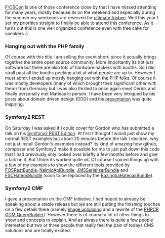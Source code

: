 [FrOSCon](http://www.froscon.de) is one of those conference close by that I have missed attending for many years, mostly because its on the weekend and especially during the summer my weekends are reserved for [ultimate frisbee](http://en.wikipedia.org/wiki/Ultimate_(sport)). Well this year I set my priorities straight to finally be able to attend this conference. As it turns out this is one well organized conference even with free cake for speakers :)
### Hanging out with the PHP family
Of course with this title I am selling the event short, since it actually brings together the entire open source community. More importantly its not just software but there are also lots of hardware hackers with booths. So I did stroll past all the booths peeking a bit at what people are up to. However I must admit I ended up mostly hanging out with the PHP folks. Of course it was mostly developers (many of which brought their significant other with them) from Germany but I was also thrilled to once again meet Derick and finally personally met Mathias in person. I have been very intrigued by his posts about domain driven design (DDD) and his [presentation](http://froscon.phpugdo.de/program.html) was quite inspiring.
### Symfony2 REST
On Saturday I was asked if I could cover for Gordon who has submitted a talk on his [Symfony2 REST Edition](https://github.com/gimler/symfony-rest-edition). At first I thought I would just show my normal REST examples but about 20 minutes before the talk I decided, why not just install Gordon's examples instead? Its kind of amazing how github, composer and Symfony2 make it possible for me to just pull down this code that I had previously only looked over briefly a few months before and give a talk on it. But I think its worked quite ok. Of course I spiced things up with a few of my examples to show the different tools provided by [FOSRestBundle](https://github.com/friendsOfSymfony/FOSRestBundle), [NelmioApiBundle](https://github.com/nelmio/NelmioApiDocBundle), [JMSSerializerBundle](https://github.com/schmittjoh/JMSSerializerBundle) and [FSCHateosBundle](https://github.com/TheFootballSocialClub/FSCHateoasBundle) (soon to be replaced by the [BazinghaHateoasBundle](https://github.com/willdurand/BazingaHateoasBundle)).
### Symfony2 CMF
I gave a presentation on the CMF initiative. I had hoped to already be speaking about a stable release but we are still putting the finishing touches on a few details there (namely [image uploading](https://github.com/symfony-cmf/cmf-sandbox/pull/199) and a rewrite of the [PHPCR ODM QueryBuilder](https://github.com/doctrine/phpcr-odm/pull/318)). However there is of course a lot of other things to show and concepts to explain. And as always there is quite a few people interested but two or three people that really feel the pain of todays CMS solutions and are totally excited.
